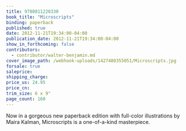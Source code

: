 ```yaml
---
title: 9780811220330
book_title: "Microscripts"
binding: paperback
published: true
date: 2012-11-21T19:34:00-04:00
publication_date: 2012-11-21T19:34:00-04:00
show_in_forthcoming: false
contributors:
  - contributor/walter-benjamin.md
cover_image_path: /webhook-uploads/1427480355051/Microscripts.jpg
forsale: true
saleprice:
shipping_charge:
price_us: 24.95
price_cn:
trim_size: 6 x 9"
page_count: 160
---
```

Now in a gorgeous new paperback edition with full-color illustrations by Maira Kalman, Microscripts is a one-of-a-kind masterpiece.

